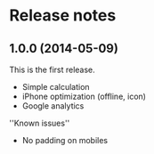 # Release notes

## 1.0.0 (2014-05-09)
This is the first release.

- Simple calculation
- iPhone optimization (offline, icon)
- Google analytics

''Known issues''
- No padding on mobiles